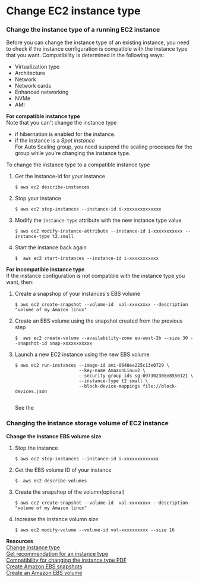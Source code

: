# Change EC2  instance type 
### Change the instance type of a running EC2 instance 
Before you can change the instance type of an existing instance, 
you need to check if the instance configuration is compatible with the instance type that you want. 
Compatibility is determined in the following ways: 
* Virtualization type
* Architecture 
* Network
* Network cards  
* Enhanced networking
* NVMe
* AMI   

__For compatible instance type__  
Note that you can't change the instance type 
* if hibernation is enabled for the instance.  
* if the instance is a _Spot instance_  
For Auto Scaling group, you need suspend the scaling processes for the group while you're changing the instance type.  

To change the instance type to a compatible instance type 
1. Get the instance-id for your instance 
    ```
    $ aws ec2 describe-instances 
    ```
2. Stop your instance 
    ```
    $ aws ec2 stop-instances --instance-id i-xxxxxxxxxxxxxx
    ```
3. Modify the `instance-type` attribute with the new instance type value 
    ```
    $ aws ec2 modify-instance-attribute --instance-id i-xxxxxxxxxxx --instance-type t2.small
    ```
4. Start the instance back again 
    ```
    $  aws ec2 start-instances --instance-id i-xxxxxxxxxxx
    ```
    
__For incompatible instance type__    
If the instance configuration is not compatible with the instance type you want, then: 
1. Create a snapshop of your instances's EBS volume
    ```
    $ aws ec2 create-snapshot --volume-id  vol-xxxxxxxx --description "volume of my Amazon linux"
    ``` 
2. Create an EBS volume using the snapshot created from the previous step
    ```
    $  aws ec2 create-volume --availability-zone eu-west-2b --size 30 --snapshot-id snap-xxxxxxxxxxx
    ```
3. Launch a new EC2 instance using the new EBS volume
    ```
    $ aws ec2 run-instances --image-id ami-0648ea225c13e0729 \
                            --key-name AmazonLinux2 \
                            --security-group-ids sg-097302308e8550121 \     
                            --instance-type t2.small \
                            --block-device-mappings file://block-devices.json
                             
    ```
    See the  

### Changing the instance storage volume of EC2 instance
__Change the instance EBS volume size__   
1. Stop the instance 
    ```
    $ aws ec2 stop-instances --instance-id i-xxxxxxxxxxxxx
    ```
2. Get the EBS volume ID of your instance
    ```
    $  aws ec2 describe-volumes
    ```
3. Create the snapshop of the volumn(optional)
    ```
    $ aws ec2 create-snapshot --volume-id  vol-xxxxxxxx --description "volume of my Amazon linux"
    ```
4. Increase the instance volumn size
    ````
    $ aws ec2 modify-volume --volume-id vol-xxxxxxxxxx --size 16
    ````

__Resources__  
[Change instance type](https://docs.aws.amazon.com/AWSEC2/latest/UserGuide/ec2-instance-resize.html)  
[Get recommendation for an instance type](https://docs.aws.amazon.com/AWSEC2/latest/UserGuide/ec2-instance-recommendations.html)   
[Compatibility for changing the instance type PDF](https://docs.aws.amazon.com/AWSEC2/latest/UserGuide/resize-limitations.html)  
[Create Amazon EBS snapshots](https://docs.aws.amazon.com/AWSEC2/latest/UserGuide/ebs-creating-snapshot.html)    
[Create an Amazon EBS volume](https://docs.aws.amazon.com/AWSEC2/latest/UserGuide/ebs-creating-volume.html)
